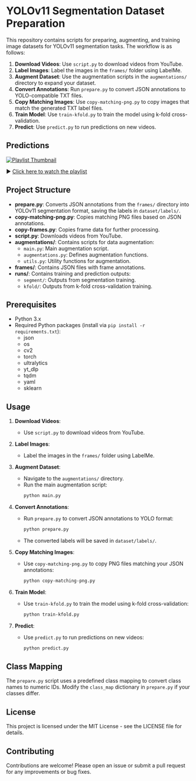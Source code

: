 # YOLOv11 Segmentation Dataset Preparation

This repository contains scripts for preparing, augmenting, and training image datasets for YOLOv11 segmentation tasks. The workflow is as follows:

1. **Download Videos**: Use `script.py` to download videos from YouTube.
2. **Label Images**: Label the images in the `frames/` folder using LabelMe.
3. **Augment Dataset**: Use the augmentation scripts in the `augmentations/` directory to expand your dataset.
4. **Convert Annotations**: Run `prepare.py` to convert JSON annotations to YOLO-compatible TXT files.
5. **Copy Matching Images**: Use `copy-matching-png.py` to copy images that match the generated TXT label files.
6. **Train Model**: Use `train-kfold.py` to train the model using k-fold cross-validation.
7. **Predict**: Use `predict.py` to run predictions on new videos.

## Predictions

[![Playlist Thumbnail](https://img.youtube.com/vi/QwVPU2DNS0k/0.jpg)](https://www.youtube.com/playlist?list=PLbTGlLS_5w63jbuWJ8sMo3TB7zW4RZDj9)

▶️ [Click here to watch the playlist](https://www.youtube.com/playlist?list=PLbTGlLS_5w63jbuWJ8sMo3TB7zW4RZDj9)


## Project Structure

- **prepare.py**: Converts JSON annotations from the `frames/` directory into YOLOv11 segmentation format, saving the labels in `dataset/labels/`.
- **copy-matching-png.py**: Copies matching PNG files based on JSON annotations.
- **copy-frames.py**: Copies frame data for further processing.
- **script.py**: Downloads videos from YouTube.
- **augmentations/**: Contains scripts for data augmentation:
  - `main.py`: Main augmentation script.
  - `augmentations.py`: Defines augmentation functions.
  - `utils.py`: Utility functions for augmentation.
- **frames/**: Contains JSON files with frame annotations.
- **runs/**: Contains training and prediction outputs:
  - `segment/`: Outputs from segmentation training.
  - `kfold/`: Outputs from k-fold cross-validation training.

## Prerequisites

- Python 3.x
- Required Python packages (install via `pip install -r requirements.txt`):
  - json
  - os
  - cv2
  - torch
  - ultralytics
  - yt_dlp
  - tqdm
  - yaml
  - sklearn

## Usage

1. **Download Videos**:
   - Use `script.py` to download videos from YouTube.

2. **Label Images**:
   - Label the images in the `frames/` folder using LabelMe.

3. **Augment Dataset**:
   - Navigate to the `augmentations/` directory.
   - Run the main augmentation script:
     ```bash
     python main.py
     ```

4. **Convert Annotations**:
   - Run `prepare.py` to convert JSON annotations to YOLO format:
     ```bash
     python prepare.py
     ```
   - The converted labels will be saved in `dataset/labels/`.

5. **Copy Matching Images**:
   - Use `copy-matching-png.py` to copy PNG files matching your JSON annotations:
     ```bash
     python copy-matching-png.py
     ```

6. **Train Model**:
   - Use `train-kfold.py` to train the model using k-fold cross-validation:
     ```bash
     python train-kfold.py
     ```

7. **Predict**:
   - Use `predict.py` to run predictions on new videos:
     ```bash
     python predict.py
     ```

## Class Mapping

The `prepare.py` script uses a predefined class mapping to convert class names to numeric IDs. Modify the `class_map` dictionary in `prepare.py` if your classes differ.

## License

This project is licensed under the MIT License - see the LICENSE file for details.

## Contributing

Contributions are welcome! Please open an issue or submit a pull request for any improvements or bug fixes.
